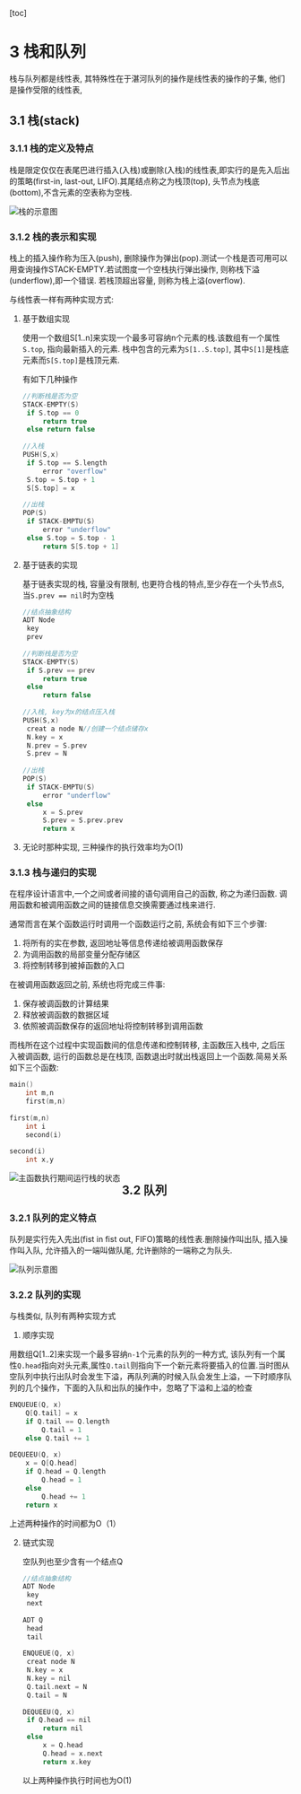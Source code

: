 [toc]



# 3 栈和队列

栈与队列都是线性表, 其特殊性在于湛河队列的操作是线性表的操作的子集, 他们是操作受限的线性表,

## 3.1 栈(stack)

### 3.1.1 栈的定义及特点

栈是限定仅仅在表尾巴进行插入(入栈)或删除(入栈)的线性表,即实行的是先入后出的策略(first-in, last-out, LIFO).其尾结点称之为栈顶(top), 头节点为栈底(bottom),不含元素的空表称为空栈.

<img src="../img/image-20200512185812869.png" alt="栈的示意图"/>

### 3.1.2 栈的表示和实现

栈上的插入操作称为压入(push), 删除操作为弹出(pop).测试一个栈是否可用可以用查询操作STACK-EMPTY.若试图度一个空栈执行弹出操作, 则称栈下溢(underflow),即一个错误. 若栈顶超出容量, 则称为栈上溢(overflow).

与线性表一样有两种实现方式:

1. 基于数组实现

   使用一个数组S[1..n]来实现一个最多可容纳n个元素的栈.该数组有一个属性`S.top`, 指向最新插入的元素. 栈中包含的元素为`S[1..S.top]`, 其中`S[1]`是栈底元素而`S[S.top]`是栈顶元素.

   有如下几种操作

   ```c
   //判断栈是否为空
   STACK-EMPTY(S)
   	if S.top == 0
   		return true
   	else return false
   	
   //入栈
   PUSH(S,x)
   	if S.top == S.length
   		error "overflow"
   	S.top = S.top + 1
   	S[S.top] = x
   	
   //出栈
   POP(S)
   	if STACK-EMPTU(S)
   		error "underflow"
   	else S.top = S.top - 1
   		return S[S.top + 1]
   ```

2. 基于链表的实现

   基于链表实现的栈, 容量没有限制, 也更符合栈的特点,至少存在一个头节点S, 当`S.prev == nil`时为空栈

   ```c
   //结点抽象结构
   ADT Node
   	key
   	prev
   	
   //判断栈是否为空
   STACK-EMPTY(S)
   	if S.prev == prev
   		return true
   	else
   		return false
   	
   //入栈, key为x的结点压入栈
   PUSH(S,x)
   	creat a node N//创建一个结点储存x
   	N.key = x
   	N.prev = S.prev
   	S.prev = N
   	
   //出栈
   POP(S)
   	if STACK-EMPTU(S)
   		error "underflow"
   	else 
   		x = S.prev
   		S.prev = S.prev.prev
   		return x
   ```

3. 无论时那种实现, 三种操作的执行效率均为O(1)



### 3.1.3 栈与递归的实现

在程序设计语言中,一个之间或者间接的语句调用自己的函数, 称之为递归函数. 调用函数和被调用函数之间的链接信息交换需要通过栈来进行.

通常而言在某个函数运行时调用一个函数运行之前, 系统会有如下三个步骤:

1. 将所有的实在参数, 返回地址等信息传递给被调用函数保存
2. 为调用函数的局部变量分配存储区
3. 将控制转移到被掉函数的入口

在被调用函数返回之前, 系统也将完成三件事:

1. 保存被调函数的计算结果
2. 释放被调函数的数据区域
3. 依照被调函数保存的返回地址将控制转移到调用函数

而栈所在这个过程中实现函数间的信息传递和控制转移, 主函数压入栈中, 之后压入被调函数, 运行的函数总是在栈顶, 函数退出时就出栈返回上一个函数.简易关系如下三个函数:

```c
main()
	int m,n
	first(m,n)
	
first(m,n)
	int i
	second(i)
	
second(i)
	int x,y
```

<img src="../img/image-20200519225950470.png" alt="主函数执行期间运行栈的状态" align="left" />



## 3.2 队列

### 3.2.1 队列的定义特点

队列是实行先入先出(fist in fist out, FIFO)策略的线性表.删除操作叫出队, 插入操作叫入队, 允许插入的一端叫做队尾, 允许删除的一端称之为队头.

![队列示意图](../img/image-20200520135358276.png)

### 3.2.2 队列的实现

与栈类似, 队列有两种实现方式

1. 顺序实现

用数组Q[1..2]来实现一个最多容纳`n-1`个元素的队列的一种方式, 该队列有一个属性`Q.head`指向对头元素,属性`Q.tail`则指向下一个新元素将要插入的位置.当时图从空队列中执行出队时会发生下溢，再队列满的时候入队会发生上溢，一下时顺序队列的几个操作，下面的入队和出队的操作中，忽略了下溢和上溢的检查

```c
ENQUEUE(Q, x)
	Q[Q.tail] = x
	if Q.tail == Q.length
		Q.tail = 1
	else Q.tail += 1
	
DEQUEEU(Q, x)
	x = Q[Q.head]
	if Q.head = Q.length
		Q.head = 1
	else 
		Q.head += 1
	return x
```

上述两种操作的时间都为O（1）



2. 链式实现

   空队列也至少含有一个结点Q                                 

   ```c
   //结点抽象结构
   ADT Node
   	key
   	next
   	
   ADT Q
   	head
   	tail
   	
   ENQUEUE(Q, x)
   	creat node N
   	N.key = x
   	N.key = nil
   	Q.tail.next = N
   	Q.tail = N
   	
   DEQUEEU(Q, x)
   	if Q.head == nil
   		return nil
   	else 
   		x = Q.head
   		Q.head = x.next
   		return x.key
   ```

   以上两种操作执行时间也为O(1)